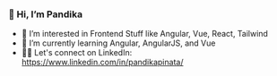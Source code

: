 ### 👋 Hi, I’m Pandika
- 👀 I’m interested in Frontend Stuff like Angular, Vue, React, Tailwind
- 🌱 I’m currently learning Angular, AngularJS, and Vue
- 🙌🏽 Let's connect on LinkedIn: https://www.linkedin.com/in/pandikapinata/

<!--
**pandikapinata/pandikapinata** is a ✨ _special_ ✨ repository because its `README.md` (this file) appears on your GitHub profile.

Here are some ideas to get you started:

- 🔭 I’m currently working on ...
- 🌱 I’m currently learning ...
- 👯 I’m looking to collaborate on ...
- 🤔 I’m looking for help with ...
- 💬 Ask me about ...
- 📫 How to reach me: ...
- 😄 Pronouns: ...
- ⚡ Fun fact: ...
-->
